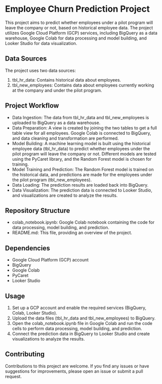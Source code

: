 # Employee Churn Prediction Project

This project aims to predict whether employees under a pilot program will leave the company or not, based on historical employee data. The project utilizes Google Cloud Platform (GCP) services, including BigQuery as a data warehouse, Google Colab for data processing and model building, and Looker Studio for data visualization.

## Data Sources

The project uses two data sources:

1. tbl_hr_data: Contains historical data about employees.
2. tbl_new_employees: Contains data about employees currently working at the company and under the pilot program.
   
## Project Workflow

- Data Ingestion: The data from tbl_hr_data and tbl_new_employees is uploaded to BigQuery as a data warehouse.
- Data Preparation: A view is created by joining the two tables to get a full table view for all employees. Google Colab is connected to BigQuery, and data cleaning and transformation are performed.
- Model Building: A machine learning model is built using the historical employee data (tbl_hr_data) to predict whether employees under the pilot program will leave the company or not. Different models are tested using the PyCaret library, and the Random Forest model is chosen for training.
- Model Training and Prediction: The Random Forest model is trained on the historical data, and predictions are made for the employees under the pilot program (tbl_new_employees).
- Data Loading: The prediction results are loaded back into BigQuery.
- Data Visualization: The prediction data is connected to Looker Studio, and visualizations are created to analyze the results.

## Repository Structure

- colab_notebook.ipynb: Google Colab notebook containing the code for data processing, model building, and prediction.
- README.md: This file, providing an overview of the project.

## Dependencies
- Google Cloud Platform (GCP) account
- BigQuery
- Google Colab
- PyCaret
- Looker Studio

## Usage

1. Set up a GCP account and enable the required services (BigQuery, Colab, Looker Studio).
2. Upload the data files (tbl_hr_data and tbl_new_employees) to BigQuery.
3. Open the colab_notebook.ipynb file in Google Colab and run the code cells to perform data processing, model building, and prediction.
4. Connect the prediction data in BigQuery to Looker Studio and create visualizations to analyze the results.

## Contributing

Contributions to this project are welcome. If you find any issues or have suggestions for improvements, please open an issue or submit a pull request.

